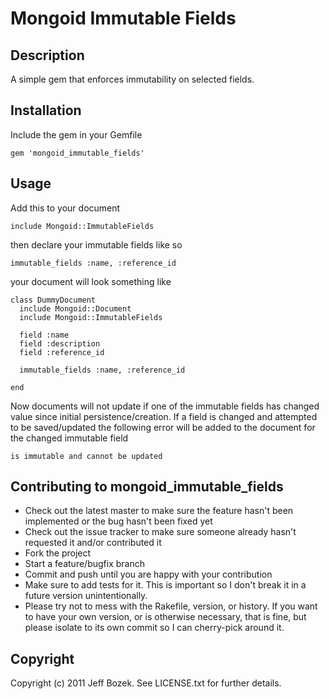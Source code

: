 # Mongoid Immutable Fields

## Description

A simple gem that enforces immutability on selected fields.

## Installation

Include the gem in your Gemfile

    gem 'mongoid_immutable_fields'
    
## Usage

Add this to your document

    include Mongoid::ImmutableFields

then declare your immutable fields like so 

    immutable_fields :name, :reference_id

your document will look something like

    class DummyDocument
      include Mongoid::Document
      include Mongoid::ImmutableFields

      field :name
      field :description
      field :reference_id

      immutable_fields :name, :reference_id

    end

Now documents will not update if one of the immutable fields has changed value since initial persistence/creation. If a field is changed and attempted to be saved/updated the following error will be added to the document for the changed immutable field
    
    is immutable and cannot be updated

## Contributing to mongoid_immutable_fields
 
* Check out the latest master to make sure the feature hasn't been implemented or the bug hasn't been fixed yet
* Check out the issue tracker to make sure someone already hasn't requested it and/or contributed it
* Fork the project
* Start a feature/bugfix branch
* Commit and push until you are happy with your contribution
* Make sure to add tests for it. This is important so I don't break it in a future version unintentionally.
* Please try not to mess with the Rakefile, version, or history. If you want to have your own version, or is otherwise necessary, that is fine, but please isolate to its own commit so I can cherry-pick around it.

## Copyright

Copyright (c) 2011 Jeff Bozek. See LICENSE.txt for
further details.

